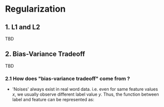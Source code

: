 # Regularization

## 1. L1 and L2

TBD

## 2. Bias-Variance Tradeoff

TBD

### 2.1 How does "bias-variance tradeoff" come from ?

- 'Noises' always exist in real word data. i.e. even for same feature values $x$, we usually observe different label value $y$. Thus, the function between label and feature can be represented as:
$$$$